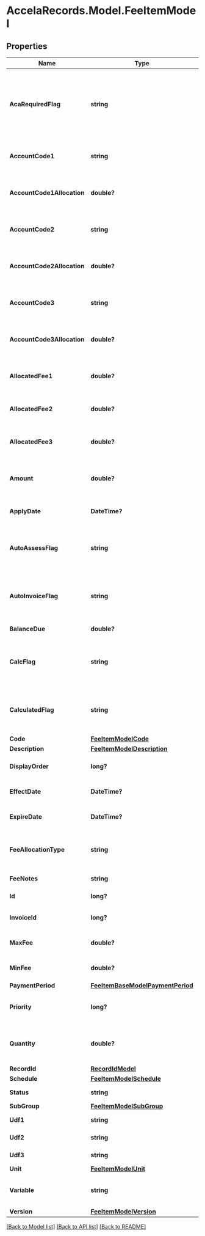 # AccelaRecords.Model.FeeItemModel
## Properties

Name | Type | Description | Notes
------------ | ------------- | ------------- | -------------
**AcaRequiredFlag** | **string** | Indicates whether or not the fee schedule is required in order to make it accessible to citizens. | [optional] 
**AccountCode1** | **string** | The code associated with the first fee | [optional] 
**AccountCode1Allocation** | **double?** | Allocation proportion or amount of account code 1. | [optional] 
**AccountCode2** | **string** | The code associated with the second fee | [optional] 
**AccountCode2Allocation** | **double?** | Allocation proportion or amount of account code 2. | [optional] 
**AccountCode3** | **string** | The code associated with the third fee | [optional] 
**AccountCode3Allocation** | **double?** | Allocation proportion or amount of account code 3. | [optional] 
**AllocatedFee1** | **double?** | The allocated fee for account code 1. | [optional] 
**AllocatedFee2** | **double?** | The allocated fee for account code 2. | [optional] 
**AllocatedFee3** | **double?** | The allocated fee for account code 3. | [optional] 
**Amount** | **double?** | The amount of a payment transaction or account balance. | [optional] 
**ApplyDate** | **DateTime?** | The date the fee is applied. | [optional] 
**AutoAssessFlag** | **string** | Indicates whether or not the fee item is automatically assessed. | [optional] 
**AutoInvoiceFlag** | **string** | Indicates whether or not the fee item is automatically invoiced. | [optional] 
**BalanceDue** | **double?** | The amount due. | [optional] 
**CalcFlag** | **string** | Indicates whether or not the fee amount is based on fee calculation. | [optional] 
**CalculatedFlag** | **string** | Indicates whether or not the fee amount is based on fee calculation. | [optional] 
**Code** | [**FeeItemModelCode**](FeeItemModelCode.md) |  | [optional] 
**Description** | [**FeeItemModelDescription**](FeeItemModelDescription.md) |  | [optional] 
**DisplayOrder** | **long?** | The display order of the fee item. | [optional] 
**EffectDate** | **DateTime?** | Fee item effective date. | [optional] 
**ExpireDate** | **DateTime?** | The date when the item expires | [optional] 
**FeeAllocationType** | **string** | The fee allocation type to each account code. | [optional] 
**FeeNotes** | **string** | Notes about the fee. | [optional] 
**Id** | **long?** | The fee system id. | [optional] 
**InvoiceId** | **long?** | The invoice ID for the fee item. | [optional] 
**MaxFee** | **double?** | The maximum fee item. | [optional] 
**MinFee** | **double?** | The minimum fee item. | [optional] 
**PaymentPeriod** | [**FeeItemBaseModelPaymentPeriod**](FeeItemBaseModelPaymentPeriod.md) |  | [optional] 
**Priority** | **long?** | The priority level assigned to the fee item. | [optional] 
**Quantity** | **double?** | The number of units for which the same fee applies. | [optional] 
**RecordId** | [**RecordIdModel**](RecordIdModel.md) |  | [optional] 
**Schedule** | [**FeeItemModelSchedule**](FeeItemModelSchedule.md) |  | [optional] 
**Status** | **string** | The fee item status. | [optional] 
**SubGroup** | [**FeeItemModelSubGroup**](FeeItemModelSubGroup.md) |  | [optional] 
**Udf1** | **string** | User defined field 1 | [optional] 
**Udf2** | **string** | User defined field 2 | [optional] 
**Udf3** | **string** | User defined field 3 | [optional] 
**Unit** | [**FeeItemModelUnit**](FeeItemModelUnit.md) |  | [optional] 
**Variable** | **string** | The variable associated with the fee item. | [optional] 
**Version** | [**FeeItemModelVersion**](FeeItemModelVersion.md) |  | [optional] 

[[Back to Model list]](../README.md#documentation-for-models) [[Back to API list]](../README.md#documentation-for-api-endpoints) [[Back to README]](../README.md)

